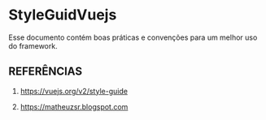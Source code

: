 # StyleGuidVuejs

Esse documento contém boas práticas e convenções para um melhor uso do framework.





## REFERÊNCIAS

1. https://vuejs.org/v2/style-guide

2. https://matheuzsr.blogspot.com
